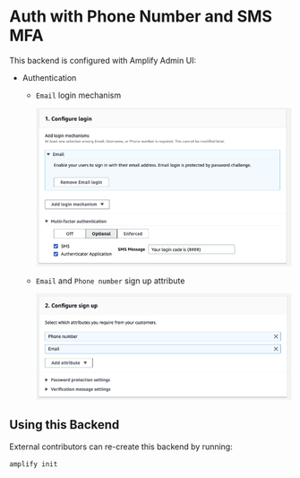 # Auth with Phone Number and SMS MFA

This backend is configured with Amplify Admin UI:

- Authentication

  - `Email` login mechanism

    ![Screenshot of phone number configuration w/ SMS MFA required](screenshot-login.png)

  - `Email` and `Phone number` sign up attribute

    ![Screenshot of phone number sign up attribute](screenshot-signup.png)

## Using this Backend

External contributors can re-create this backend by running:

```shell
amplify init
```
